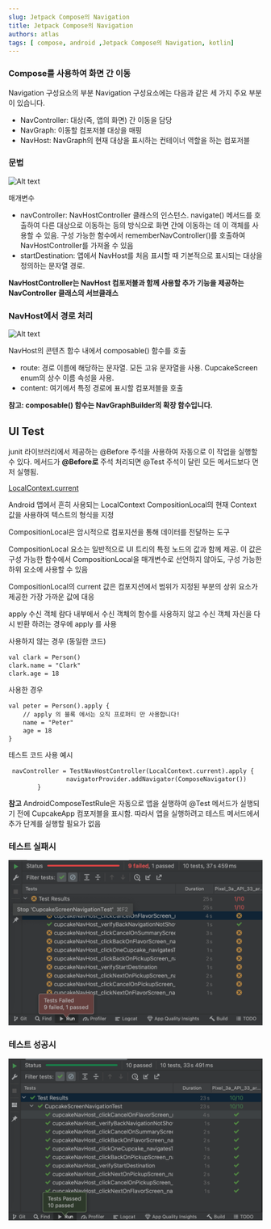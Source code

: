 ```yaml
---
slug: Jetpack Compose의 Navigation
title: Jetpack Compose의 Navigation
authors: atlas
tags: [ compose, android ,Jetpack Compose의 Navigation, kotlin]
---
```


### Compose를 사용하여 화면 간 이동 

Navigation 구성요소의 부분
Navigation 구성요소에는 다음과 같은 세 가지 주요 부분이 있습니다.

- NavController: 대상(즉, 앱의 화면) 간 이동을 담당
- NavGraph: 이동할 컴포저블 대상을 매핑
- NavHost: NavGraph의 현재 대상을 표시하는 컨테이너 역할을 하는 컴포저블

### 문법
![Alt text](https://developer.android.com/static/codelabs/basic-android-kotlin-compose-navigation/img/fae7688d6dd53de9.png?hl%253Dko)

매개변수 
- navController: NavHostController 클래스의 인스턴스. navigate() 메서드를 호출하여 다른 대상으로 이동하는 등의 방식으로 화면 간에 이동하는 데 이 객체를 사용할 수 있음. 구성 가능한 함수에서 rememberNavController()를 호출하여 NavHostController를 가져올 수 있음
- startDestination: 앱에서 NavHost를 처음 표시할 때 기본적으로 표시되는 대상을 정의하는 문자열 경로.

**NavHostController는 NavHost 컴포저블과 함께 사용할 추가 기능을 제공하는 NavController 클래스의 서브클래스**


### NavHost에서 경로 처리

![Alt text](https://developer.android.com/static/codelabs/basic-android-kotlin-compose-navigation/img/f67974b7fb3f0377.png?hl%253Dko)

NavHost의 콘텐츠 함수 내에서 composable() 함수를 호출

- route: 경로 이름에 해당하는 문자열. 모든 고유 문자열을 사용. CupcakeScreen enum의 상수 이름 속성을 사용.
- content: 여기에서 특정 경로에 표시할 컴포저블을 호출


**참고: composable() 함수는 NavGraphBuilder의 확장 함수입니다.**


## UI Test 
junit 라이브러리에서 제공하는 @Before 주석을 사용하여 자동으로 이 작업을 실행할 수 있다.
메서드가 **@Before로** 주석 처리되면 @Test 주석이 달린 모든 메서드보다 먼저 실행됨.


[LocalContext.current](https://developer.android.com/jetpack/compose/compositionlocal?hl%253Dko)


Android 앱에서 흔히 사용되는 LocalContext CompositionLocal의 현재 Context 값을 사용하여 텍스트의 형식을 지정

CompositionLocal은 암시적으로 컴포지션을 통해 데이터를 전달하는 도구

CompositionLocal 요소는 일반적으로 UI 트리의 특정 노드의 값과 함께 제공. 이 값은 구성 가능한 함수에서 CompositionLocal을 매개변수로 선언하지 않아도, 구성 가능한 하위 요소에 사용할 수 있음

CompositionLocal의 current 값은 컴포지션에서 범위가 지정된 부분의 상위 요소가 제공한 가장 가까운 값에 대응


apply
수신 객체 람다 내부에서 수신 객체의 함수를 사용하지 않고 수신 객체 자신을 다시 반환 하려는 경우에 
apply 를 사용


사용하지 않는 경우 (동일한 코드)
```
val clark = Person()
clark.name = "Clark"
clark.age = 18
```

사용한 경우 
```
val peter = Person().apply {
    // apply 의 블록 에서는 오직 프로퍼티 만 사용합니다!
    name = "Peter"
    age = 18
}
```

테스트 코드 사용 예시
```
 navController = TestNavHostController(LocalContext.current).apply {
                navigatorProvider.addNavigator(ComposeNavigator())
        }

```

**참고** 
AndroidComposeTestRule은 자동으로 앱을 실행하여 @Test 메서드가 실행되기 전에 CupcakeApp 컴포저블을 표시함. 따라서 앱을 실행하려고 테스트 메서드에서 추가 단계를 실행할 필요가 없음



### 테스트 실패시 
![icon](./uitest_01.png)


### 테스트 성공시 
![icon](./uitest_02.png)



